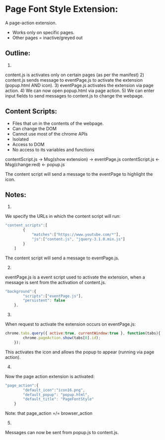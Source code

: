 # Page Font Style Extension:

A page-action extension.

- Works only on specific pages.
- Other pages = inactive/greyed out

## Outline:
1) 
content.js is activates only on certain pages (as per the manifest)
2) 
content.js sends message to eventPage.js to activate the extension (popup.html AND icon).
3)
eventPage.js activates the extension via page action.
4)
We can now open popup.html via page action.
5)
We can enter input fields to send messages to content.js to change the webpage.


## Content Scripts:
- Files that un in the contents of the webpage.
- Can change the DOM
- Cannot use most of the chrome APIs
- Isolated
- Access to DOM
- No access to its variables and functions

contentScript.js 	-> 		Msg(show extension)		-> 		eventPage.js
contentScript.js	 <- 	Msg(change:red)			<- 		popup.js

The content script will send a message to the eventPage to highlight the icon.


## Notes:

1) 
We specify the URLs in which the content script will run:
```javascript
"content_scripts":[
		{
			"matches":["https://www.youtube.com/*"],
			"js":["content.js", "jquery-3.1.0.min.js"]
		}
	]
```
The content script will send a message to eventPage.js.

2) 
eventPage.js is a event script used to activate the extension, when a message is sent from the activation of content.js.
```javascript
"background":{
		"scripts":["eventPage.js"],
		"persistent": false
	},
```
3)
When request to activate the extension occurs on eventPage.js:
```javascript
chrome.tabs.query({ active:true, currentWindow:true }, function(tabs){
		chrome.pageAction.show(tabs[0].id);
	});
```
This activates the icon and allows the popup to appear (running via page action).

4) 
Now the page action extension is activated:
```javascript
"page_action":{
		"default_icon":"icon16.png",
		"default_popup": "popup.html",
		"default_title": "PageFontStyle"
	}
```
Note: that page_action =/= browser_action

5)
Messages can now be sent from popup.js to content.js.